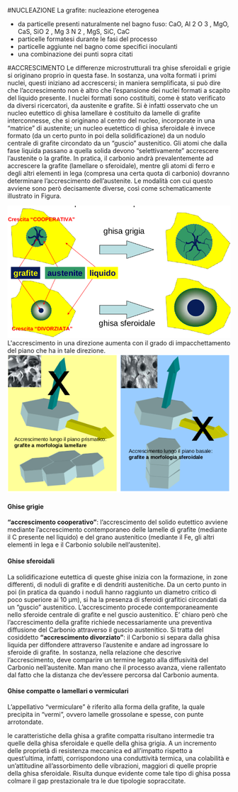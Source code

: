 #NUCLEAZIONE
La grafite: nucleazione eterogenea
- da particelle presenti naturalmente nel bagno fuso:
CaO, Al 2 O 3 , MgO, CaS, SiO 2 , Mg 3 N 2 , MgS, SiC, CaC
- particelle formatesi durante le fasi del processo
- particelle aggiunte nel bagno come specifici inoculanti
- una combinazione dei punti sopra citati

#ACCRESCIMENTO
Le differenze microstrutturali tra ghise sferoidali e grigie si originano proprio in questa fase. In  sostanza,  una  volta  formati  i  primi  nuclei,  questi  iniziano  ad  accrescersi;  in  maniera  semplificata,  si  può  dire  che  l’accrescimento  non  è  altro  che  l’espansione  dei  nuclei  formati  a  scapito  del  liquido  presente.  I  nuclei  formati  sono  costituiti,  come  è  stato  verificato da diversi ricercatori, da austenite e grafite. Si è infatti osservato che un nucleo eutettico  di  ghisa  lamellare  è  costituito  da  lamelle  di  grafite  interconnesse,  che  si  originano  al  centro  del  nucleo,  incorporate  in  una  “matrice”  di  austenite;  un  nucleo  euetettico   di   ghisa   sferoidale   è   invece   formato   (da   un   certo   punto   in   poi   della   solidificazione) da un nodulo centrale di grafite circondato da un “guscio” austenitico. Gli   atomi   che   dalla   fase   liquida   passano   a   quella   solida   devono   “selettivamente”   accrescere  l’austenite  o  la  grafite.  In  pratica,  il  carbonio  andrà  prevalentemente  ad  accrescere  la  grafite  (lamellare  o  sferoidale),  mentre  gli  atomi  di  ferro  e  degli  altri  elementi   in   lega   (compresa   una   certa   quota   di   carbonio)   dovranno   determinare   l’accrescimento dell’austenite. Le modalità con cui questo avviene sono però decisamente diverse, così come schematicamente illustrato in Figura. 

![](img/AccrescimentoGhise.png)
L'accrescimento in una direzione aumenta con il grado di impacchettamento del piano che ha in tale direzione. 
![](img/AccrescimentoGrafite.png)
#### Ghise grigie

**“accrescimento cooperativo”**: l’accrescimento del solido eutettico avviene mediante l’accrescimento contemporaneo delle lamelle di grafite (mediante  il  C  presente  nel  liquido)  e  del  grano  austenitico  (mediante  il  Fe,  gli  altri  elementi  in  lega  e  il  Carbonio  solubile  nell’austenite). 

#### Ghise sferoidali
La  solidificazione  eutettica  di  queste  ghise  inizia  con  la  formazione,  in  zone  differenti,  di  noduli  di  grafite  e  di  dendriti  austenitiche.  Da  un  certo  punto  in  poi  (in  pratica  da  quando  i  noduli  hanno  raggiunto  un  diametro  critico  di  poco  superiore  ai  10  μm),  si  ha  la  presenza  di  sferoidi  grafitici  circondati  da  un  “guscio”  austenitico.  L’accrescimento  procede  contemporaneamente  nello  sferoide centrale di grafite e nel guscio austenitico. E’ chiaro però che l’accrescimento della grafite richiede  necessariamente  una  preventiva  diffusione  del  Carbonio  attraverso  il  guscio  austenitico. Si tratta del cosiddetto **“accrescimento divorziato”**: il Carbonio si separa dalla ghisa  liquida  per  diffondere  attraverso  l’austenite  e  andare  ad  ingrossare  lo  sferoide  di  grafite. In  sostanza,  nella  relazione  che  descrive  l’accrescimento,  deve  comparire  un  termine  legato alla diffusività del Carbonio nell’austenite. Man mano che il processo avanza, viene rallentato  dal  fatto  che  la  distanza  che  dev’essere  percorsa  dal  Carbonio  aumenta. 

#### Ghise compatte o lamellari o vermiculari

L’appellativo “vermiculare” è riferito alla forma della grafite, la quale precipita in “vermi”, ovvero lamelle grossolane e spesse, con punte arrotondate.

le  caratteristiche della ghisa a grafite compatta risultano intermedie tra quelle della ghisa sferoidale e quelle della ghisa grigia. A un incremento delle proprietà di resistenza meccanica ed all’impatto rispetto a quest’ultima, infatti, corrispondono una conduttività termica, una colabilità e un’attitudine all’assorbimento delle vibrazioni, maggiori di quelle proprie della ghisa sferoidale. Risulta dunque evidente come tale tipo di ghisa possa colmare il gap prestazionale tra le due tipologie sopraccitate.

	


